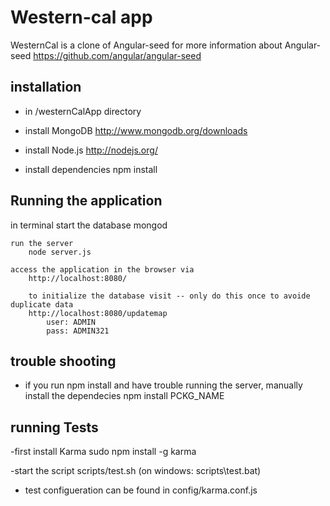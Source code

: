 # Western-cal app

WesternCal is a clone of Angular-seed
for more information about Angular-seed
https://github.com/angular/angular-seed

## installation
- in /westernCalApp directory

 - install MongoDB
 	http://www.mongodb.org/downloads

 - install Node.js
 	http://nodejs.org/

 - install dependencies
 	npm install


 ## Running the application

 in terminal
 	start the database
 		mongod

 	run the server
 		node server.js

 	access the application in the browser via
 		http://localhost:8080/

 		to initialize the database visit -- only do this once to avoide duplicate data
 		http://localhost:8080/updatemap
 			user: ADMIN
 			pass: ADMIN321


 ## trouble shooting
 - if you run
 		npm install
	and have trouble running the server, manually install the dependecies
		npm install PCKG_NAME



## running Tests

-first install Karma
	sudo npm install -g karma

-start the script
	scripts/test.sh (on windows: scripts\test.bat)

- test configueration can be found in 
	config/karma.conf.js
